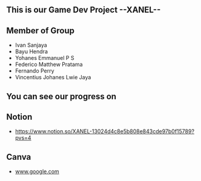 ## This is our Game Dev Project --XANEL--

## Member of Group
- Ivan Sanjaya
- Bayu Hendra
- Yohanes Emmanuel P S
- Federico Matthew Pratama
- Fernando Perry
- Vincentius Johanes Lwie Jaya

## You can see our progress on

## Notion 
- https://www.notion.so/XANEL-13024d4c8e5b808e843cde97b0f15789?pvs=4

## Canva
- www.google.com
